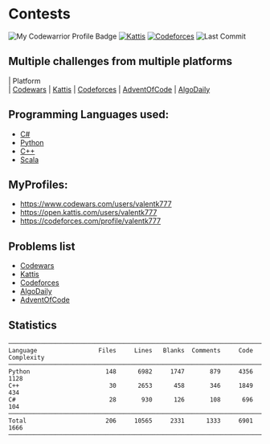 # Contests

![My Codewarrior Profile Badge](https://www.codewars.com/users/valentk777/badges/micro)
[![Kattis](https://img.shields.io/badge/Kattis-23.9-COLOR.svg)](https://open.kattis.com/users/valentk777)
[![Codeforces](https://img.shields.io/badge/Codeforces-995-COLOR.svg)](https://codeforces.com/profile/valentk777)
![Last Commit](https://img.shields.io/github/last-commit/valentk777/Contests.svg)

## Multiple challenges from multiple platforms

| Platform            
| [Codewars](https://github.com/valentk777/Contests/tree/master/Codewars)
| [Kattis](https://github.com/valentk777/Contests/tree/master/Kattis)
| [Codeforces](https://github.com/valentk777/Contests/tree/master/Codeforces)
| [AdventOfCode](https://adventofcode.com/2020)
| [AlgoDaily](https://algodaily.com)

## Programming Languages used:

* [C#](https://github.com/valentk777/Contests/search?l=C%23)
* [Python](https://github.com/valentk777/Contests/search?l=python)
* [C++](https://github.com/valentk777/Contests/search?l=cpp)
* [Scala](https://github.com/valentk777/Contests/search?l=scala)

## MyProfiles:

* https://www.codewars.com/users/valentk777
* https://open.kattis.com/users/valentk777
* https://codeforces.com/profile/valentk777

## Problems list

* [Codewars](https://github.com/valentk777/Contests/search?q=tag-codewars)
* [Kattis](https://github.com/valentk777/Contests/search?q=tag-kattis)
* [Codeforces](https://github.com/valentk777/Contests/search?q=tag-codeforces)
* [AlgoDaily](https://github.com/valentk777/Contests/search?q=tag-algodaily)
* [AdventOfCode](https://github.com/valentk777/Contests/search?q=tag-adventOfCode)

## Statistics
<!--
brew install scc
scc -i cpp,cs,py AdventOfCode Algodaily Codeforces Codewars 'Dynamic programming' Kattis/
-->

```
───────────────────────────────────────────────────────────────────────────────
Language                 Files     Lines   Blanks  Comments     Code Complexity
───────────────────────────────────────────────────────────────────────────────
Python                     148      6982     1747       879     4356       1128
C++                         30      2653      458       346     1849        434
C#                          28       930      126       108      696        104
───────────────────────────────────────────────────────────────────────────────
Total                      206     10565     2331      1333     6901       1666
───────────────────────────────────────────────────────────────────────────────
```
